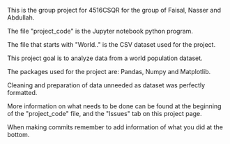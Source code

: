 This is the group project for 4516CSQR for the group of Faisal, Nasser and Abdullah.

The file "project_code" is the Jupyter notebook python program.

The file that starts with "World.." is the CSV dataset used for the project.

This project goal is to analyze data from a world population dataset.

The packages used for the project are: Pandas, Numpy and Matplotlib.

Cleaning and preparation of data unneeded as dataset was perfectly formatted.

More information on what needs to be done can be found at the beginning of the "project_code" file, and the "Issues" tab on this project page.

When making commits remember to add information of what you did at the bottom.
